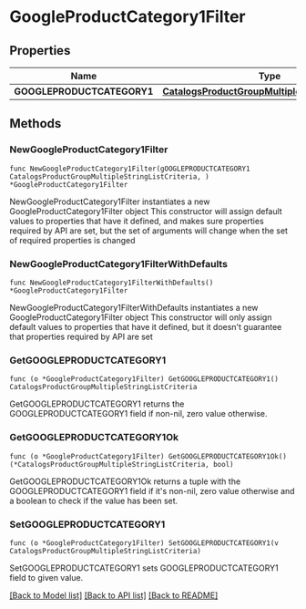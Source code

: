 # GoogleProductCategory1Filter

## Properties

Name | Type | Description | Notes
------------ | ------------- | ------------- | -------------
**GOOGLEPRODUCTCATEGORY1** | [**CatalogsProductGroupMultipleStringListCriteria**](CatalogsProductGroupMultipleStringListCriteria.md) |  | 

## Methods

### NewGoogleProductCategory1Filter

`func NewGoogleProductCategory1Filter(gOOGLEPRODUCTCATEGORY1 CatalogsProductGroupMultipleStringListCriteria, ) *GoogleProductCategory1Filter`

NewGoogleProductCategory1Filter instantiates a new GoogleProductCategory1Filter object
This constructor will assign default values to properties that have it defined,
and makes sure properties required by API are set, but the set of arguments
will change when the set of required properties is changed

### NewGoogleProductCategory1FilterWithDefaults

`func NewGoogleProductCategory1FilterWithDefaults() *GoogleProductCategory1Filter`

NewGoogleProductCategory1FilterWithDefaults instantiates a new GoogleProductCategory1Filter object
This constructor will only assign default values to properties that have it defined,
but it doesn't guarantee that properties required by API are set

### GetGOOGLEPRODUCTCATEGORY1

`func (o *GoogleProductCategory1Filter) GetGOOGLEPRODUCTCATEGORY1() CatalogsProductGroupMultipleStringListCriteria`

GetGOOGLEPRODUCTCATEGORY1 returns the GOOGLEPRODUCTCATEGORY1 field if non-nil, zero value otherwise.

### GetGOOGLEPRODUCTCATEGORY1Ok

`func (o *GoogleProductCategory1Filter) GetGOOGLEPRODUCTCATEGORY1Ok() (*CatalogsProductGroupMultipleStringListCriteria, bool)`

GetGOOGLEPRODUCTCATEGORY1Ok returns a tuple with the GOOGLEPRODUCTCATEGORY1 field if it's non-nil, zero value otherwise
and a boolean to check if the value has been set.

### SetGOOGLEPRODUCTCATEGORY1

`func (o *GoogleProductCategory1Filter) SetGOOGLEPRODUCTCATEGORY1(v CatalogsProductGroupMultipleStringListCriteria)`

SetGOOGLEPRODUCTCATEGORY1 sets GOOGLEPRODUCTCATEGORY1 field to given value.



[[Back to Model list]](../README.md#documentation-for-models) [[Back to API list]](../README.md#documentation-for-api-endpoints) [[Back to README]](../README.md)


